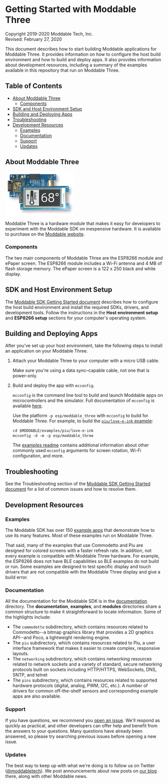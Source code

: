 # Getting Started with Moddable Three

Copyright 2019-2020 Moddable Tech, Inc.<BR>
Revised: February 27, 2020

This document describes how to start building Moddable applications for Moddable Three. It provides information on how to configure the host build environment and how to build and deploy apps. It also provides information about development resources, including a summary of the examples available in this repository that run on Moddable Three.

## Table of Contents

- [About Moddable Three](#about-moddable-three)
	- [Components](#components)
- [SDK and Host Environment Setup](#setup)
- [Building and Deploying Apps](#building-and-deploying-apps)
- [Troubleshooting](#troubleshooting)
- [Development Resources](#development-resources)
	- [Examples](#examples)
	- [Documentation](#documentation)
	- [Support](#support)
	- [Updates](#updates)

<a id="about-moddable-three"></a>
## About Moddable Three

<img src="../assets/devices/moddable-three.png">

Moddable Three is a hardware module that makes it easy for developers to experiment with the Moddable SDK on inexpensive hardware. It is available to purchase on the [Moddable website](http://www.moddable.com/moddable-three).

<a id="components"></a>
### Components

The two main components of Moddable Three are the ESP8266 module and ePaper screen. The ESP8266 module includes a Wi-Fi antenna and 4 MB of flash storage memory. The ePaper screen is a 122 x 250 black and white display.

<a id="setup"></a>
## SDK and Host Environment Setup

The [Moddable SDK Getting Started document](../Moddable%20SDK%20-%20Getting%20Started.md) describes how to configure the host build environment and install the required SDKs, drivers, and development tools. Follow the instructions in the **Host environment setup** and **ESP8266 setup** sections for your computer's operating system.

<a id="building-and-deploying-apps"></a>
## Building and Deploying Apps

After you've set up your host environment, take the following steps to install an application on your Moddable Three.

1. Attach your Moddable Three to your computer with a micro USB cable.

	Make sure you're using a data sync&#8211;capable cable, not one that is power-only.

3. Build and deploy the app with `mcconfig`.

	`mcconfig` is the command line tool to build and launch Moddable apps on microcontrollers and the simulator. Full documentation of `mcconfig` is available [here](../tools/tools.md). 
	
	Use the platform `-p esp/moddable_three`  with `mcconfig` to build for Moddable Three. For example, to build the [`piu/love-e-ink` example](../../examples/piu/love-e-ink):
	
	```text
	cd $MODDABLE/examples/piu/love-e-ink
	mcconfig -d -m -p esp/moddable_three
	```
	
	The [examples readme](../../examples) contains additional information about other commonly used `mcconfig` arguments for screen rotation, Wi-Fi configuration, and more.

<a id="troubleshooting"></a>
## Troubleshooting

See the Troubleshooting section of the [Moddable SDK Getting Started document](../Moddable%20SDK%20-%20Getting%20Started.md) for a list of common issues and how to resolve them.

<a id="development-resources"></a>
## Development Resources

<a id="examples"></a>
### Examples

The Moddable SDK has over 150 [example apps](../../examples) that demonstrate how to use its many features. Most of these examples run on Moddable Three. 

That said, many of the examples that use Commodetto and Piu are designed for colored screens with a faster refresh rate. In addition, not every example is compatible with Moddable Three hardware. For example, the ESP8266 does not have BLE capabilities so BLE examples do not build or run. Some examples are designed to test specific display and touch drivers that are not compatible with the Moddable Three display and give a build error.

<a id="documentation"></a>
### Documentation

All the documentation for the Moddable SDK is in the [documentation](../) directory. The **documentation**, **examples**, and **modules** directories share a common structure to make it straightforward to locate information. Some of the highlights include: 

- The `commodetto` subdirectory, which contains resources related to Commodetto--a bitmap graphics library that provides a 2D graphics API--and Poco, a lightweight rendering engine.
- The `piu` subdirectory, which contains resources related to Piu, a user interface framework that makes it easier to create complex, responsive layouts.
- The `networking` subdirectory, which contains networking resources related to network sockets and a variety of standard, secure networking protocols built on sockets including HTTP/HTTPS, WebSockets, DNS, SNTP, and telnet
- The `pins` subdirectory, which contains resources related to supported hardware protocols (digital, analog, PWM, I2C, etc.). A number of drivers for common off-the-shelf sensors and corresponding example apps are also available.

<a id="support"></a>
### Support

If you have questions, we recommend you [open an issue](https://github.com/Moddable-OpenSource/moddable/issues). We'll respond as quickly as practical, and other developers can offer help and benefit from the answers to your questions. Many questions have already been answered, so please try searching previous issues before opening a new issue.

<a id="updates"></a>
### Updates

The best way to keep up with what we're doing is to follow us on Twitter ([@moddabletech](https://twitter.com/moddabletech)). We post announcements about new posts on [our blog](http://blog.moddable.com/) there, along with other Moddable news.